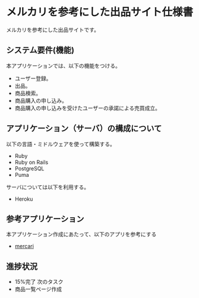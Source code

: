 # メルカリを参考にした出品サイト仕様書

メルカリを参考にした出品サイトです。


## システム要件(機能)

本アプリケーションでは、以下の機能をつける。

- ユーザー登録。
- 出品。
- 商品検索。
- 商品購入の申し込み。
- 商品購入の申し込みを受けたユーザーの承諾による売買成立。


## アプリケーション（サーバ）の構成について

以下の言語・ミドルウェアを使って構築する。

- Ruby
- Ruby on Rails
- PostgreSQL
- Puma

サーバについては以下を利用する。

- Heroku


## 参考アプリケーション

本アプリケーション作成にあたって、以下のアプリを参考にする

- [mercari](https://www.mercari.com/jp//)

## 進捗状況
- 15%完了
次のタスク
- 商品一覧ページ作成

